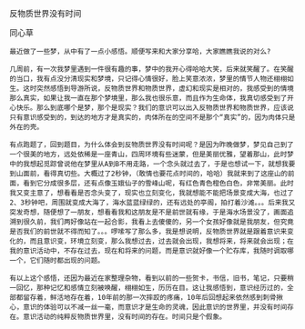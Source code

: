 反物质世界没有时间

同心草


    最近做了一些梦，从中有了一点小感悟。顺便写来和大家分享哈，大家瞧瞧我说的对么?

    几周前，有一次我梦里遇到一件很有趣的事，梦中的我开心得哈哈大笑，后来就笑醒了。在笑醒的当口，我有点没分清现实和梦境，只记得心情很好，脸上笑意浓浓，梦里的情节人物还栩栩如生。这时突然感悟到导游所说，反物质世界和物质世界，虚幻和现实是相对的，我感受到的情境那么真实，如果让我一直在那个梦境里，那么我也很乐意，而且作为生命体，我真切感受到了开心快乐。那么到底哪个是梦，那个是现实？我们的意识可以出入反物质世界和物质世界，应该说只有意识感受到的，到达的地方才是真实的，肉体所在的空间不是那个“真实”的，因为肉体只是外在的壳。

    有点跑题了，回到题目，为什么体会到反物质世界没有时间呢？是因为昨晚做梦，梦见自己到了一个很美的地方，远处依稀是一座青山，四周环境有些迷蒙，但是美丽优雅，望着那山，此时梦中的我想起觅踪曾说他在梦里从A到B不用走路，一个念头就过去了，于是也想试一下，就想我要到山面前，看得真切些。大概过了2秒钟，（敢情也要花点时间的，哈哈）我就来到了这座山的前面，看到它分成很多层，还有点像玉娥仙子的雪峰山呢，有红色青色橙色白色，非常美丽。此时我又变主意了，想看看是否念头变了，现实也立刻变化，我就想能不能把场景变成大海，也过了2、3秒钟吧，周围就变成大海了，海水蓝蓝绿绿的，还有远处的亭阁，拍打着沙滩。。。后来我又突发奇想，随便想了一朋友，想看看我和这朋友是不是前世就有缘，于是海水场景没了，画面追溯到很久前，我们两好像站在一起合影，我看上去傻傻的，另一个女孩好像就是我朋友，但究竟是否我们的前世就不得而知了。。。啰嗦写了那么多，我是想说明，反物质世界就是跟着意识来变化的，而且意识变，环境立刻变，那么我想过去，过去就会出现，我想将来，将来就会出现；在我的意识活动中，不存在过去，现在和将来的问题，而是意识就好像一个贮存库，我随时调取哪一个，它们随时都出现的问题。

    有以上这个感悟，还因为最近在家整理杂物，看到以前的一些贺卡，书信，旧书，笔记，只要稍一回忆，那种记忆和感情立刻被唤醒，栩栩如生，历历在目。这让我感悟到，意识经历过的，全部都留存着，鲜活地存在着，10年前的那一次摔跤的疼痛，10年后回想起来依然感到刺骨揪心，意识的体验可以不减一丝一毫，而意识才是生命的灵魂，因此意识的世界里，并没有时间存在。意识活动的纯粹反物质世界里，没有时间的存在。时间只是个假象。



